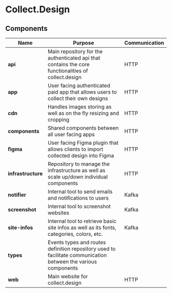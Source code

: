 # Collect.Design

## Components

| Name               | Purpose                                                                                                       | Communication |
| ------------------ | ------------------------------------------------------------------------------------------------------------- | ------------- |
| **api**            | Main repository for the authenticated api that contains the core functionalities of collect.design            | HTTP          |
| **app**            | User facing authenticated paid app that allows users to collect their own designs                             | HTTP          |
| **cdn**            | Handles images storing as well as on the fly resizing and cropping                                            | HTTP          |
| **components**     | Shared components between all user facing apps                                                                | HTTP          |
| **figma**          | User facing Figma plugin that allows clients to import collected design into Figma                            | HTTP          |
| **infrastructure** | Repository to manage the infrastructure as well as scale up/down individual components                        | HTTP          |
| **notifier**       | Internal tool to send emails and notifications to users                                                       | Kafka         |
| **screenshot**     | Internal tool to screenshot websites                                                                          | Kafka         |
| **site-infos**      | Internal tool to retrieve basic site infos as well as its fonts, categories, colors, etc.                     | Kafka         |
| **types**          | Events types and routes definition repository used to facilitate communication between the various components |               |
| **web**            | Main website for collect.design                                                                               | HTTP          |
